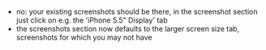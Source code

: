 - no: your existing screenshots should be there, in the screenshot section just click on e.g. the 'iPhone 5.5" Display' tab
- the screenshots section now defaults to the larger screen size tab, screenshots for which you may not have
